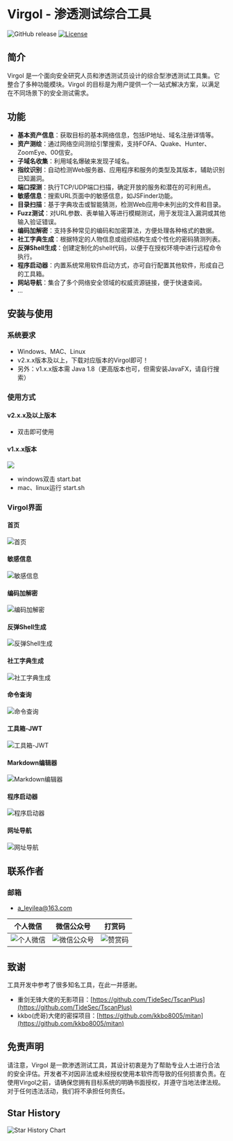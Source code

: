 # Virgol - 渗透测试综合工具

![GitHub release](https://img.shields.io/github/release/VirgoLee/Virgol.svg)
[![License](https://img.shields.io/badge/微信公众号-安全处女座-orange.svg)](https://mp.weixin.qq.com/s/Nz32s0LLVLiT64HeNtYi8A)

## 简介

Virgol 是一个面向安全研究人员和渗透测试员设计的综合型渗透测试工具集。它整合了多种功能模块。Virgol 的目标是为用户提供一个一站式解决方案，以满足在不同场景下的安全测试需求。

## 功能

- **基本资产信息**：获取目标的基本网络信息，包括IP地址、域名注册详情等。
- **资产测绘**：通过网络空间测绘引擎搜索，支持FOFA、Quake、Hunter、ZoomEye、00信安。
- **子域名收集**：利用域名爆破来发现子域名。
- **指纹识别**：自动检测Web服务器、应用程序和服务的类型及其版本，辅助识别已知漏洞。
- **端口探测**：执行TCP/UDP端口扫描，确定开放的服务和潜在的可利用点。
- **敏感信息**：搜索URL页面中的敏感信息，如JSFinder功能。
- **目录扫描**：基于字典攻击或智能猜测，检测Web应用中未列出的文件和目录。
- **Fuzz测试**：对URL参数、表单输入等进行模糊测试，用于发现注入漏洞或其他输入验证错误。
- **编码加解密**：支持多种常见的编码和加密算法，方便处理各种格式的数据。
- **社工字典生成**：根据特定的人物信息或组织结构生成个性化的密码猜测列表。
- **反弹Shell生成**：创建定制化的shell代码，以便于在授权环境中进行远程命令执行。
- **程序启动器**：内置系统常用软件启动方式，亦可自行配置其他软件，形成自己的工具箱。
- **网站导航**：集合了多个网络安全领域的权威资源链接，便于快速查阅。
- ...

## 安装与使用

### 系统要求

- Windows、MAC、Linux
- v2.x.x版本及以上，下载对应版本的Virgol即可！
- 另外：v1.x.x版本需 Java 1.8（更高版本也可，但需安装JavaFX，请自行搜索）

### 使用方式
#### v2.x.x及以上版本
- 双击即可使用
#### v1.x.x版本
![](https://i-blog.csdnimg.cn/direct/8257f9dc9f084846a72084e1ef27ee69.png)
- windows双击 start.bat
- mac、linux运行 start.sh

### Virgol界面
#### 首页
![首页](https://i-blog.csdnimg.cn/direct/7fd90dfca00d47229d12562c370dcbea.png)
#### 敏感信息
![敏感信息](https://i-blog.csdnimg.cn/direct/7b813a1218914621b716cc31cbd83a2f.png)
#### 编码加解密
![编码加解密](https://i-blog.csdnimg.cn/direct/9f9b66cb41674255975c6298243be56a.png)
#### 反弹Shell生成
![反弹Shell生成](https://i-blog.csdnimg.cn/direct/214494ffc9c440f183ad0c54dafb507d.png)
#### 社工字典生成
![社工字典生成](https://i-blog.csdnimg.cn/direct/7a1fa2b74a02498aaec1528082ef2e89.png)
#### 命令查询
![命令查询](https://i-blog.csdnimg.cn/direct/26e674683cf942c7888f82136d4d7af1.png)
#### 工具箱-JWT
![工具箱-JWT](https://i-blog.csdnimg.cn/direct/6c9443c8e53a4ab780f3e61dfc7230c0.png)
#### Markdown编辑器
![Markdown编辑器](https://i-blog.csdnimg.cn/direct/d01770d437e84fa8a5c04693a54a3e7c.png)
#### 程序启动器
![程序启动器](https://i-blog.csdnimg.cn/direct/37b9879a9d774effaabe62a6278b6d3e.png)
#### 网址导航
![网址导航](https://i-blog.csdnimg.cn/direct/3a749922dedb41f1b0dec3a65312b64e.png)


## 联系作者

### 邮箱

- a_leyilea@163.com

| 个人微信 | 微信公众号 | 打赏码 |
|--|--|--|
| ![个人微信](https://images.cnblogs.com/cnblogs_com/blogs/769113/galleries/2422690/o_250102060507_%E4%B8%AA%E4%BA%BA%E5%BE%AE%E4%BF%A1.png) | ![微信公众号](https://images.cnblogs.com/cnblogs_com/blogs/769113/galleries/2422690/o_250102060507_%E5%BE%AE%E4%BF%A1%E5%85%AC%E4%BC%97%E5%8F%B7.png) |![赞赏码](https://images.cnblogs.com/cnblogs_com/blogs/769113/galleries/2422690/o_250102060507_%E6%89%93%E8%B5%8F%E7%A0%81.png)|

## 致谢

工具开发中参考了很多知名工具，在此一并感谢。

- 重剑无锋大佬的无影项目：[https://github.com/TideSec/TscanPlus](https://github.com/TideSec/TscanPlus)
- kkbo(虎哥)大佬的密探项目：[https://github.com/kkbo8005/mitan](https://github.com/kkbo8005/mitan)

## 免责声明

请注意，Virgol 是一款渗透测试工具，其设计初衷是为了帮助专业人士进行合法的安全评估。开发者不对因非法或未经授权使用本软件而导致的任何损害负责。在使用Virgol之前，请确保您拥有目标系统的明确书面授权，并遵守当地法律法规。对于任何违法活动，我们将不承担任何责任。

## Star History  

![Star History Chart](https://api.star-history.com/svg?repos=VirgoLee/Virgol&type=Date)
